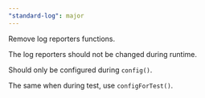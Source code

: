 ```yaml
---
"standard-log": major
---
```


Remove log reporters functions.

The log reporters should not be changed during runtime.

Should only be configured during `config()`.

The same when during test, use `configForTest()`.
